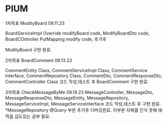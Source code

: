 # PIUM
1차목표 ModityBoard 09.11.23

BoardServiceImpl Override modifyBoard code,
ModifyBoardDto code,
BoardCOntroller PutMapping modify code,
추가후

ModityBoard 구현 완료.

2차목표 BoardComment 09.13.23

CommentEntity Class,
CommentServiceImpl Class,
CommentService Interface,
CommentRepository Class,
CommentDto,
CommentResponseDto,
CommentController Class
코드 작성,테스트 후
BoardComment 구현 완료.

3차목표 CheckMessageByMe 09.19.23
MessageController,
MessageDto,
MessageResponseDto,
MessageEntity,
MessageRepository,
MessageServiceImpl,
MessageServiceInterface
코드 작성,테스트 후 
구현 완료.
*MessageRepository @Query 부분 추가후 디버깅완료. 이부분 자체를 인식 못해 애먹음 심도있는 공부 필요.




